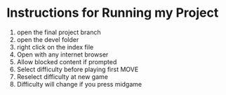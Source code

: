 # Instructions for Running my Project
1. open the final project branch
2. open the devel folder
3. right click on the index file
4. Open with any internet browser
5. Allow blocked content if prompted
6. Select difficulty before playing first MOVE
7. Reselect difficulty at new game
8. Difficulty will change if you press midgame
